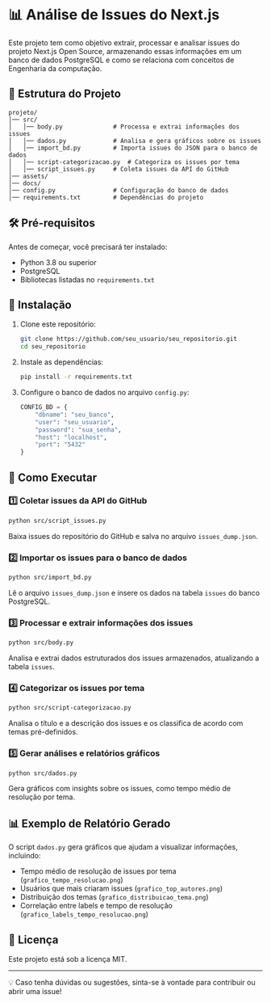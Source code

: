 # 📊 Análise de Issues do Next.js

Este projeto tem como objetivo extrair, processar e analisar issues do projeto Next.js Open Source, armazenando essas informações em um banco de dados PostgreSQL e como se relaciona com conceitos de Engenharia da computação.

## 📁 Estrutura do Projeto

```
projeto/
│── src/
│   │── body.py              # Processa e extrai informações dos issues
│   │── dados.py             # Analisa e gera gráficos sobre os issues
│   │── import_bd.py         # Importa issues do JSON para o banco de dados
│   │── script-categorizacao.py  # Categoriza os issues por tema
│   │── script_issues.py     # Coleta issues da API do GitHub
│── assets/
│── docs/
│── config.py                # Configuração do banco de dados
│── requirements.txt         # Dependências do projeto
```

## 🛠️ Pré-requisitos

Antes de começar, você precisará ter instalado:
- Python 3.8 ou superior
- PostgreSQL
- Bibliotecas listadas no `requirements.txt`

## 🚀 Instalação

1. Clone este repositório:
   ```sh
   git clone https://github.com/seu_usuario/seu_repositorio.git
   cd seu_repositorio
   ```

2. Instale as dependências:
   ```sh
   pip install -r requirements.txt
   ```

3. Configure o banco de dados no arquivo `config.py`:
   ```python
   CONFIG_BD = {
       "dbname": "seu_banco",
       "user": "seu_usuario",
       "password": "sua_senha",
       "host": "localhost",
       "port": "5432"
   }
   ```

## 📌 Como Executar

### 1️⃣ Coletar issues da API do GitHub
```sh
python src/script_issues.py
```
Baixa issues do repositório do GitHub e salva no arquivo `issues_dump.json`.

### 2️⃣ Importar os issues para o banco de dados
```sh
python src/import_bd.py
```
Lê o arquivo `issues_dump.json` e insere os dados na tabela `issues` do banco PostgreSQL.

### 3️⃣ Processar e extrair informações dos issues
```sh
python src/body.py
```
Analisa e extrai dados estruturados dos issues armazenados, atualizando a tabela `issues`.

### 4️⃣ Categorizar os issues por tema
```sh
python src/script-categorizacao.py
```
Analisa o título e a descrição dos issues e os classifica de acordo com temas pré-definidos.

### 5️⃣ Gerar análises e relatórios gráficos
```sh
python src/dados.py
```
Gera gráficos com insights sobre os issues, como tempo médio de resolução por tema.

## 📊 Exemplo de Relatório Gerado

O script `dados.py` gera gráficos que ajudam a visualizar informações, incluindo:
- Tempo médio de resolução de issues por tema (`grafico_tempo_resolucao.png`)
- Usuários que mais criaram issues (`grafico_top_autores.png`)
- Distribuição dos temas (`grafico_distribuicao_tema.png`)
- Correlação entre labels e tempo de resolução (`grafico_labels_tempo_resolucao.png`)

## 📝 Licença

Este projeto está sob a licença MIT.

---

💡 Caso tenha dúvidas ou sugestões, sinta-se à vontade para contribuir ou abrir uma issue!

